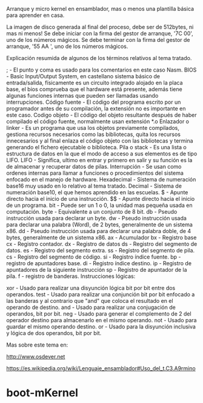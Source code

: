 Arranque y micro kernel en ensamblador, mas o menos una plantilla básica para aprender en casa.

La imagen de disco generada al final del proceso, debe ser de 512bytes, ni mas ni menos!
Se debe iniciar con la firma del gestor de arranque, '7C 00', uno de los números mágicos.
Se debe terminar con la firma del gestor de arranque, '55 AA ', uno de los números mágicos.


Explicación resumida de algunos de los términos relativos al tema tratado.

; - El punto y coma es usado para los comentarios en este caso Nasm.
BIOS - Basic Input/Output System, en castellano sistema básico de entrada/salida, físicamente es un circuito integrado alojado en la placa base, el bios comprueba que el hardware está presente, además tiene algunas funciones internas que pueden ser llamadas usando interrupciones.
Código fuente - El código del programa escrito por un programador antes de su compilación, la extensión no es importante en este caso.
Codigo objeto - El código del objeto resultante después de  haber compilado el código fuente, normalmente usan extensión *.o
Enlazador o linker -  Es un programa que usa los objetos previamente compilados, gestiona recursos necesarios como las bibliotecas, quita los recursos innecesarios y al final enlaza el código objeto con las bibliotecas y termina generando el fichero ejecutable o biblioteca.
Pila o stack - Es una lista o estructura de datos en la que el modo de acceso a sus elementos es de tipo LIFO.
LIFO - Significa, ultimo en entrar y primero en salir y su función es la de almacenar y recuperar datos de pilas.
Interrupción - Se usan como ordenes internas para llamar a funciones o procedimientos del sistema enfocado en el manejo de hardware.
Hexadecimal - Sistema de numeración base16 muy usado en lo relativo al tema tratado.
Decimal - Sistema de numeración base10, el que hemos aprendido en las escuelas.
$ - Apunte directo hacia el inicio de una instrucción.
$$ - Apunte directo hacia el inicio de un programa.
bit - Puede ser un 1 o 0, la unidad mas pequeña usada en computación.
byte - Equivalente a un conjunto de 8 bit.
db - Pseudo instrucción usada para declarar un byte.
dw - Pseudo instrucción usada para declarar una palabra (Word), de  2 bytes, generalmente de un sistema x86.
dd - Pseudo instrucción usada para declarar una palabra doble, de 4 bytes, generalmente de un sistema x86.
ax - Acumulador
bx - Registro base
cx - Registro contador.
dx - Registro de datos
ds - Registro del segmento de datos.
es - Registro del segmento extra.
ss - Registro del segmento de pila.
cs - Registro del segmento de código.
si - Registro índice fuente.
bp - registro de apuntadores base.
di - Registro índice destino.
ip - Registro de apuntadores de la siguiente instrucción
sp - Registro de apuntador de la pila.
f - registro de banderas.
Instrucciones lógicas:

xor - Usado para realizar una disyunción lógica bit por bit entre dos operandos.
test - Usado para realizar una conjunción bit por bit enfocado a las banderas y al contrario que "and" que coloca el resultado en el operando de destino.
and - Usado para realizar una conjugación de operandos, bit por bit.
neg - Usado para generar el complemento de 2 del operador destino para almacenarlo en el mismo operando.
not - Usado para guardar el mismo operando destino.
or - Usado para la disyunción inclusiva y lógica de dos operandos, bit por bit.
 

Mas sobre este tema en:

 

http://www.osdever.net

https://es.wikipedia.org/wiki/Lenguaje_ensamblador#Uso_del_t.C3.A9rmino
# boot-mKernel
